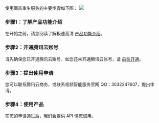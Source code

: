 使用画质重生服务的主要步骤如下图：
![](https://main.qcloudimg.com/raw/cd6f1b53e55bc0348d93179330409910.svg)

### 步骤1：了解产品功能介绍
在开始之前，请您阅读了解极速高清 [产品功能介绍](https://cloud.tencent.com/product/tsc/details)。


### 步骤2：开通腾讯云账号
 请先确保您已开通腾讯云账号，如您还未开通腾讯云账号，请 [前往开通](https://cloud.tencent.com/register?&s_url=https%3A%2F%2Fcloud.tencent.com%2F)。

### 步骤3：提出使用申请
 您可以联系腾讯云商务，或联系视频智能服务官网 QQ：3032247607，提出申请。

### 步骤4：使用产品
在您的申请通过后，我们会提供 API 供您调用。

 
